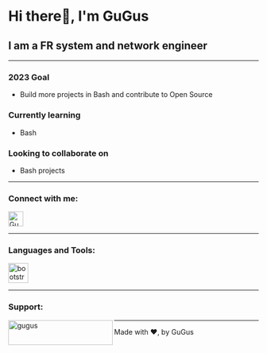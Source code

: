 # Hi there👋, I'm GuGus
## I am a FR system and network engineer

---

### 2023 Goal
- Build more projects in Bash and contribute to Open Source

### Currently learning
- Bash

### Looking to collaborate on
- Bash projects

---

### Connect with me:
<p align="left">
  <a href="https://twitter.com/GuGus____" target="_blank">
    <img align="center" src="https://raw.githubusercontent.com/rahuldkjain/github-profile-readme-generator/master/src/images/icons/Social/twitter.svg" alt="GuGus" height="30" width="30" />
  </a>
</p>

---

### Languages and Tools:
<p align="left">
  <a href="https://en.wikibooks.org/wiki/Programmation_Bash/Introduction" target="_blank" rel="noreferrer">
    <img src="https://upload.wikimedia.org/wikipedia/commons/8/82/Gnu-bash-logo.svg" alt="bootstrap" width="40" height="40"/>
  </a>
</p>

---

### Support:
<p>
  <a href="https://ko-fi.com/gugus">
    <img align="left" src="https://cdn.ko-fi.com/cdn/kofi3.png?v=3" height="50" width="210" alt="gugus" />
  </a>
</p>

---

Made with ❤, by GuGus
